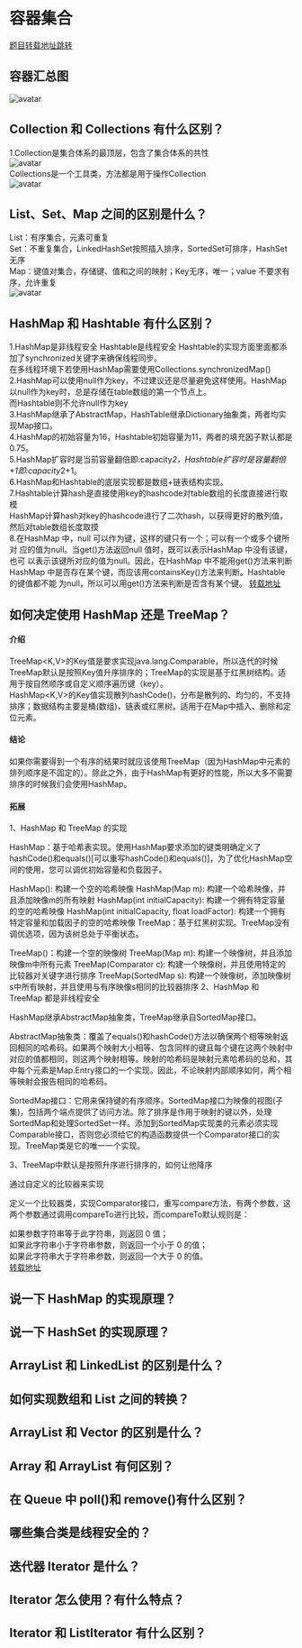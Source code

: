 # 容器集合
[题目转载地址跳转](https://blog.csdn.net/fangchao2011/article/details/89203535)

## 容器汇总图
  ![avatar](collection1.png)
## Collection 和 Collections 有什么区别？
1.Collection是集合体系的最顶层，包含了集合体系的共性
  <br>
  ![avatar](collection2.png)
  <br>
  Collections是一个工具类，方法都是用于操作Collection
  <br>
  ![avatar](collection3.png)

## List、Set、Map 之间的区别是什么？
 List：有序集合，元素可重复 
 <br>
 Set：不重复集合，LinkedHashSet按照插入排序，SortedSet可排序，HashSet无序
 <br>
 Map：键值对集合，存储键、值和之间的映射；Key无序，唯一；value 不要求有序，允许重复
 <br>
  ![avatar](collection4.png)


## HashMap 和 Hashtable 有什么区别？
1.HashMap是非线程安全 Hashtable是线程安全 Hashtable的实现方面里面都添加了synchronized关键字来确保线程同步。<br>
在多线程环境下若使用HashMap需要使用Collections.synchronizedMap()<br>
2.HashMap可以使用null作为key，不过建议还是尽量避免这样使用。HashMap以null作为key时，总是存储在table数组的第一个节点上。<br>
而Hashtable则不允许null作为key<br>
3.HashMap继承了AbstractMap，HashTable继承Dictionary抽象类，两者均实现Map接口。<br>
4.HashMap的初始容量为16，Hashtable初始容量为11，两者的填充因子默认都是0.75。<br>
5.HashMap扩容时是当前容量翻倍即:capacity*2，Hashtable扩容时是容量翻倍+1即:capacity*2+1。<br>
6.HashMap和Hashtable的底层实现都是数组+链表结构实现。<br>
7.Hashtable计算hash是直接使用key的hashcode对table数组的长度直接进行取模<br>
HashMap计算hash对key的hashcode进行了二次hash，以获得更好的散列值，然后对table数组长度取摸<br>
8.在HashMap 中，null 可以作为键，这样的键只有一个；可以有一个或多个键所对
应的值为null。当get()方法返回null 值时，既可以表示HashMap 中没有该键，也可
以表示该键所对应的值为null。因此，在HashMap 中不能用get()方法来判断HashMap 中是否存在某个键，而应该用containsKey()方法来判断。Hashtable 的键值都不能
为null，所以可以用get()方法来判断是否含有某个键。
[转载地址](https://blog.csdn.net/qq_35181209/article/details/74503362?utm_medium=distribute.pc_relevant.none-task-blog-BlogCommendFromMachineLearnPai2-2.control&depth_1-utm_source=distribute.pc_relevant.none-task-blog-BlogCommendFromMachineLearnPai2-2.control)

## 如何决定使用 HashMap 还是 TreeMap？
#### 介绍
TreeMap<K,V>的Key值是要求实现java.lang.Comparable，所以迭代的时候TreeMap默认是按照Key值升序排序的；TreeMap的实现是基于红黑树结构。适用于按自然顺序或自定义顺序遍历键（key）。<br>
HashMap<K,V>的Key值实现散列hashCode()，分布是散列的、均匀的，不支持排序；数据结构主要是桶(数组)，链表或红黑树。适用于在Map中插入、删除和定位元素。<br>
#### 结论
如果你需要得到一个有序的结果时就应该使用TreeMap（因为HashMap中元素的排列顺序是不固定的）。除此之外，由于HashMap有更好的性能，所以大多不需要排序的时候我们会使用HashMap。<br>
#### 拓展
1、HashMap 和 TreeMap 的实现

HashMap：基于哈希表实现。使用HashMap要求添加的键类明确定义了hashCode()和equals()[可以重写hashCode()和equals()]，为了优化HashMap空间的使用，您可以调优初始容量和负载因子。

HashMap(): 构建一个空的哈希映像
HashMap(Map m): 构建一个哈希映像，并且添加映像m的所有映射
HashMap(int initialCapacity): 构建一个拥有特定容量的空的哈希映像
HashMap(int initialCapacity, float loadFactor): 构建一个拥有特定容量和加载因子的空的哈希映像
TreeMap：基于红黑树实现。TreeMap没有调优选项，因为该树总处于平衡状态。

TreeMap()：构建一个空的映像树
TreeMap(Map m): 构建一个映像树，并且添加映像m中所有元素
TreeMap(Comparator c): 构建一个映像树，并且使用特定的比较器对关键字进行排序
TreeMap(SortedMap s): 构建一个映像树，添加映像树s中所有映射，并且使用与有序映像s相同的比较器排序
2、HashMap 和 TreeMap 都是非线程安全

HashMap继承AbstractMap抽象类，TreeMap继承自SortedMap接口。

AbstractMap抽象类：覆盖了equals()和hashCode()方法以确保两个相等映射返回相同的哈希码。如果两个映射大小相等、包含同样的键且每个键在这两个映射中对应的值都相同，则这两个映射相等。映射的哈希码是映射元素哈希码的总和，其中每个元素是Map.Entry接口的一个实现。因此，不论映射内部顺序如何，两个相等映射会报告相同的哈希码。

SortedMap接口：它用来保持键的有序顺序。SortedMap接口为映像的视图(子集)，包括两个端点提供了访问方法。除了排序是作用于映射的键以外，处理SortedMap和处理SortedSet一样。添加到SortedMap实现类的元素必须实现Comparable接口，否则您必须给它的构造函数提供一个Comparator接口的实现。TreeMap类是它的唯一一个实现。

3、TreeMap中默认是按照升序进行排序的，如何让他降序

通过自定义的比较器来实现

定义一个比较器类，实现Comparator接口，重写compare方法，有两个参数，这两个参数通过调用compareTo进行比较，而compareTo默认规则是：

如果参数字符串等于此字符串，则返回 0 值；<br>
如果此字符串小于字符串参数，则返回一个小于 0 的值；<br>
如果此字符串大于字符串参数，则返回一个大于 0 的值。<br>
[转载地址](https://www.cnblogs.com/javazhiyin/p/11652526.html)

## 说一下 HashMap 的实现原理？

## 说一下 HashSet 的实现原理？

## ArrayList 和 LinkedList 的区别是什么？

## 如何实现数组和 List 之间的转换？

## ArrayList 和 Vector 的区别是什么？

## Array 和 ArrayList 有何区别？

## 在 Queue 中 poll()和 remove()有什么区别？

## 哪些集合类是线程安全的？

## 迭代器 Iterator 是什么？

## Iterator 怎么使用？有什么特点？

## Iterator 和 ListIterator 有什么区别？


